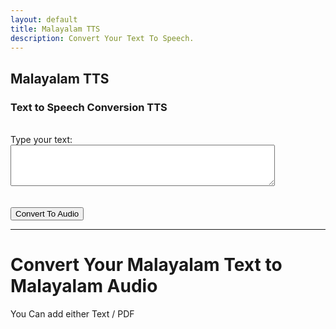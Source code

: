 ```yaml
---
layout: default
title: Malayalam TTS
description: Convert Your Text To Speech.
---
```


<link rel="stylesheet" href="styles.css">
<h2 class="centered-text" style=" font-weight: bold;">Malayalam TTS</h2> <!-- Adjust the font size -->

<h3>Text to Speech Conversion TTS</h3><br>

<form action="process-text" method="post">
  <label for="text-input">Type your text:</label>
  <textarea id="text-input" name="user-text" rows="4" cols="50"></textarea>
  <br><br><br>
  <button type="submit" class="btn btn-custom">Convert To Audio</button>
</form>

<hr class="centered-line">

# Convert Your Malayalam Text to Malayalam Audio
<p class="centered-text">You Can add either Text / PDF </p>

